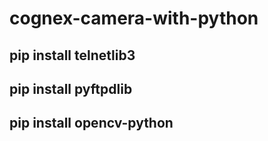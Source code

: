 # cognex-camera-with-python

## pip install telnetlib3
## pip install pyftpdlib
## pip install opencv-python
